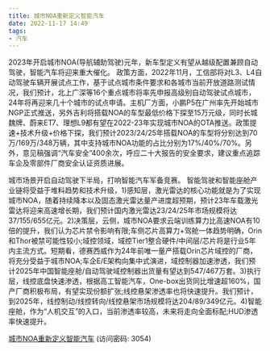 ```yaml
---
title: 城市NOA重新定义智能汽车
date: 2022-11-17 14:49
tags:
- 汽车
---
```

2023年开启城市NOA(导航辅助驾驶)元年，新车型定义有望从越级配置兼顾自动驾驶，智能汽车将迎来重大催化。
政策方面，2022年11月，工信部将对L3、L4自动驾驶车辆开展试点工作，基于试点城市条件要求和各城市当前开放道路测试情况，我们预计，北上广深等16个重点城市将率先申报高级别自动驾驶试点城市，24年将再迎来几十个城市的试点申请。主机厂方面，小鹏P5在广州率先开始城市NGP正式推送，另外吉利将搭载NOA的车型最低价格下探至15万元级，同时长城魏牌、蔚来ET7、理想L9都有望在2022-23年实现城市NOA的OTA推送。政策提速+技术升级+价格下探，我们预计2023/24/25年搭载NOA的车型将分别达到70万/169万/348万辆，其中支持城市NOA功能的占比分别为17%/40%/70%。另外，意见稿强调“汽车安全”400余次，呼应二十大报告的安全要求，建议重点追踪车企及零部件厂商安全认证资质进展。
<!-- more -->
城市场景开启自动驾驶下半局，打响智能汽车军备竞赛。
智能驾驶和智能座舱产业链将受益于堆料趋势和技术升级，1)感知层，激光雷达的核心功能就是为了实现城市NOA，随着持续降本以及固态激光雷达量产进度超预期，预计23年车载激光雷达将迎来高速增长期，我们预计国内激光雷达23/24/25年市场规模将达37/155/655亿元。2)决策层，云侧，城市NOA要求云端训练算力比高速NOA有10倍的提升，我们认为芯片禁令影响有限;车侧芯片高算力+驾舱一体趋势明确，Orin和Thor被禁可能性较小;域控领域，域控Tier1整合硬件/中间层/芯片将是行业5年内主流方式。短期看，德赛西威作为24年前唯一量产搭载Orin芯片域控的厂商，将充分受益于城市NOA;车企E/E架构向集中式演进，域控制器加速渗透，我们预计2025年中国智能座舱/自动驾驶域控制器出货量有望达到547/467万套。3)执行层，线控底盘快速渗透，根据高工智能汽车，One-box出货同比增速超160%，国产厂商积极布局，有望实现份额扩张;线控悬架渗透率也将快速提升。我们预计，到2025年，线控制动/线控转向/线控悬架市场规模将达204/89/349亿元。4)智能座舱，作为“人机交互”的入口，当前渗透率较高，未来将走向全面标配;HUD渗透率快速提升。

[城市NOA重新定义智能汽车](https://url12.ctfile.com/f/3948612-724733405-00fcbf?p=3054)
(访问密码: 3054)
